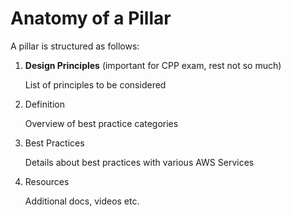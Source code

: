 # Anatomy of a Pillar

A pillar is structured as follows:

1. **Design Principles** (important for CPP exam, rest not so much)
    
    List of principles to be considered
    
2. Definition
    
    Overview of best practice categories
    
3. Best Practices
    
    Details about best practices with various AWS Services
    
4. Resources
    
    Additional docs, videos etc.